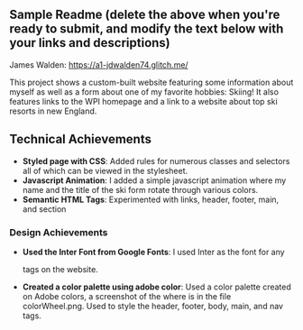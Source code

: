 Sample Readme (delete the above when you're ready to submit, and modify the text below with your links and descriptions)
---

James Walden: https://a1-jdwalden74.glitch.me/

This project shows a custom-built website featuring some information about myself as well as a form about one
of my favorite hobbies: Skiing! It also features links to the WPI homepage and a link to a website about
top ski resorts in new England.

## Technical Achievements
- **Styled page with CSS**: Added rules for numerous classes and selectors all of which can be viewed in the stylesheet.
- **Javascript Animation**: I added a simple javascript animation where my name and the title of the ski form rotate through various colors.
- **Semantic HTML Tags**: Experimented with links, header, footer, main, and section

### Design Achievements
- **Used the Inter Font from Google Fonts**: I used Inter as the font for any <p> tags on the website.
- **Created a color palette using adobe color**: Used a color palette created on Adobe colors, a screenshot of the where is in the file colorWheel.png. Used to style the header, footer, body, main, and nav tags.
